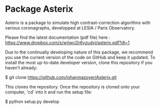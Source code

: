 # Package Asterix

Asterix is a package to simulate high contrast-correction algorithns with various coronagraphs, developped at LESIA / Paris Observatory.

Please find the latest documentation (pdf file) here : https://www.dropbox.com/s/wjiwci2r6yzudvj/asterix.pdf?dl=1

Due to the continually developing nature of this package, we recommend you use the current version of the code on GitHub and keep it updated. To install the most up-to-date developer version, clone this repository if you haven’t already:

$ git clone https://github.com/johanmazoyer/Asterix.git

This clones the repository. Once the repository is cloned onto your computer, 'cd' into it and run the setup file:

$ python setup.py develop
